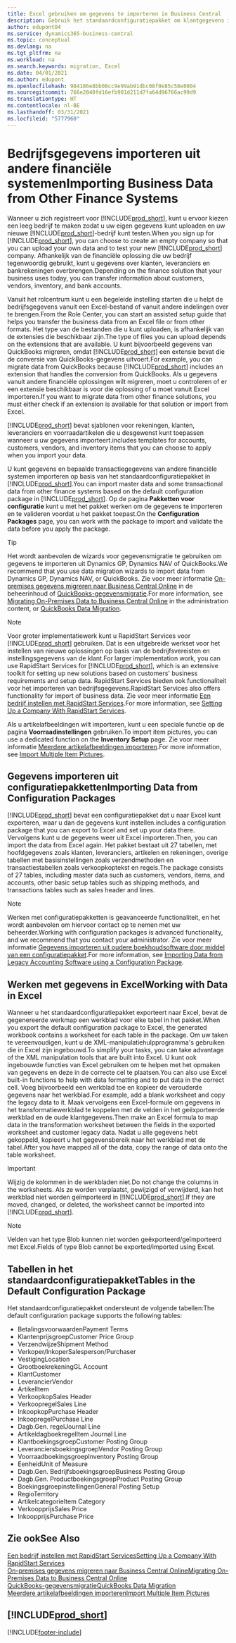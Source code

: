 ```yaml
---
title: Excel gebruiken om gegevens te importeren in Business Central
description: Gebruik het standaardconfiguratiepakket om klantgegevens in Excel toe te voegen en de gegevens weer te importeren in Business Central.
author: edupont04
ms.service: dynamics365-business-central
ms.topic: conceptual
ms.devlang: na
ms.tgt_pltfrm: na
ms.workload: na
ms.search.keywords: migration, Excel
ms.date: 04/01/2021
ms.author: edupont
ms.openlocfilehash: 984186e8bb08cc9e99ab91dbc08f0e85c58e0804
ms.sourcegitcommit: 766e2840fd16efb901d211d7fa64d96766ac99d9
ms.translationtype: HT
ms.contentlocale: nl-BE
ms.lasthandoff: 03/31/2021
ms.locfileid: "5777960"
---
```

# <a name="importing-business-data-from-other-finance-systems"></a><span data-ttu-id="b32d3-103">Bedrijfsgegevens importeren uit andere financiële systemen</span><span class="sxs-lookup"><span data-stu-id="b32d3-103">Importing Business Data from Other Finance Systems</span></span>

<span data-ttu-id="b32d3-104">Wanneer u zich registreert voor [!INCLUDE[prod_short](includes/prod_short.md)], kunt u ervoor kiezen een leeg bedrijf te maken zodat u uw eigen gegevens kunt uploaden en uw nieuwe [!INCLUDE[prod_short](includes/prod_short.md)]-bedrijf kunt testen.</span><span class="sxs-lookup"><span data-stu-id="b32d3-104">When you sign up for [!INCLUDE[prod_short](includes/prod_short.md)], you can choose to create an empty company so that you can upload your own data and to test your new [!INCLUDE[prod_short](includes/prod_short.md)] company.</span></span> <span data-ttu-id="b32d3-105">Afhankelijk van de financiële oplossing die uw bedrijf tegenwoordig gebruikt, kunt u gegevens over klanten, leveranciers en bankrekeningen overbrengen.</span><span class="sxs-lookup"><span data-stu-id="b32d3-105">Depending on the finance solution that your business uses today, you can transfer information about customers, vendors, inventory, and bank accounts.</span></span>  

<span data-ttu-id="b32d3-106">Vanuit het rolcentrum kunt u een begeleide instelling starten die u helpt de bedrijfsgegevens vanuit een Excel-bestand of vanuit andere indelingen over te brengen.</span><span class="sxs-lookup"><span data-stu-id="b32d3-106">From the Role Center, you can start an assisted setup guide that helps you transfer the business data from an Excel file or from other formats.</span></span> <span data-ttu-id="b32d3-107">Het type van de bestanden die u kunt uploaden, is afhankelijk van de extensies die beschikbaar zijn.</span><span class="sxs-lookup"><span data-stu-id="b32d3-107">The type of files you can upload depends on the extensions that are available.</span></span> <span data-ttu-id="b32d3-108">U kunt bijvoorbeeld gegevens van QuickBooks migreren, omdat [!INCLUDE[prod_short](includes/prod_short.md)] een extensie bevat die de conversie van QuickBooks-gegevens uitvoert.</span><span class="sxs-lookup"><span data-stu-id="b32d3-108">For example, you can migrate data from QuickBooks because [!INCLUDE[prod_short](includes/prod_short.md)] includes an extension that handles the conversion from QuickBooks.</span></span> <span data-ttu-id="b32d3-109">Als u gegevens vanuit andere financiële oplossingen wilt migreren, moet u controleren of er een extensie beschikbaar is voor die oplossing of u moet vanuit Excel importeren.</span><span class="sxs-lookup"><span data-stu-id="b32d3-109">If you want to migrate data from other finance solutions, you must either check if an extension is available for that solution or import from Excel.</span></span>  

[!INCLUDE[prod_short](includes/prod_short.md)] <span data-ttu-id="b32d3-110">bevat sjablonen voor rekeningen, klanten, leveranciers en voorraadartikelen die u desgewenst kunt toepassen wanneer u uw gegevens importeert.</span><span class="sxs-lookup"><span data-stu-id="b32d3-110">includes templates for accounts, customers, vendors, and inventory items that you can choose to apply when you import your data.</span></span>

<span data-ttu-id="b32d3-111">U kunt gegevens en bepaalde transactiegegevens van andere financiële systemen importeren op basis van het standaardconfiguratiepakket in [!INCLUDE[prod_short](includes/prod_short.md)].</span><span class="sxs-lookup"><span data-stu-id="b32d3-111">You can import master data and some transactional data from other finance systems based on the default configuration package in [!INCLUDE[prod_short](includes/prod_short.md)].</span></span> <span data-ttu-id="b32d3-112">Op de pagina **Pakketten voor configuratie** kunt u met het pakket werken om de gegevens te importeren en te valideren voordat u het pakket toepast.</span><span class="sxs-lookup"><span data-stu-id="b32d3-112">On the **Configuration Packages** page, you can work with the package to import and validate the data before you apply the package.</span></span>  

> [!TIP]  
> <span data-ttu-id="b32d3-113">Het wordt aanbevolen de wizards voor gegevensmigratie te gebruiken om gegevens te importeren uit Dynamics GP, Dynamics NAV of QuickBooks.</span><span class="sxs-lookup"><span data-stu-id="b32d3-113">We recommend that you use data migration wizards to import data from Dynamics GP, Dynamics NAV, or QuickBooks.</span></span> <span data-ttu-id="b32d3-114">Zie voor meer informatie [On-premises gegevens migreren naar Business Central Online](/dynamics365/business-central/dev-itpro/administration/migrate-data) in de beheerinhoud of [QuickBooks-gegevensmigratie](ui-extensions-quickbooks-data-migration.md).</span><span class="sxs-lookup"><span data-stu-id="b32d3-114">For more information, see [Migrating On-Premises Data to Business Central Online](/dynamics365/business-central/dev-itpro/administration/migrate-data) in the administration content, or [QuickBooks Data Migration](ui-extensions-quickbooks-data-migration.md).</span></span>

> [!NOTE]  
> <span data-ttu-id="b32d3-115">Voor groter implementatiewerk kunt u RapidStart Services voor [!INCLUDE[prod_short](includes/prod_short.md)] gebruiken. Dat is een uitgebreide werkset voor het instellen van nieuwe oplossingen op basis van de bedrijfsvereisten en instellingsgegevens van de klant.</span><span class="sxs-lookup"><span data-stu-id="b32d3-115">For larger implementation work, you can use RapidStart Services for [!INCLUDE[prod_short](includes/prod_short.md)], which is an extensive toolkit for setting up new solutions based on customers' business requirements and setup data.</span></span> <span data-ttu-id="b32d3-116">RapidStart Services bieden ook functionaliteit voor het importeren van bedrijfsgegevens.</span><span class="sxs-lookup"><span data-stu-id="b32d3-116">RapidStart Services also offers functionality for import of business data.</span></span> <span data-ttu-id="b32d3-117">Zie voor meer informatie [Een bedrijf instellen met RapidStart Services](admin-set-up-a-company-with-rapidstart.md).</span><span class="sxs-lookup"><span data-stu-id="b32d3-117">For more information, see [Setting Up a Company With RapidStart Services](admin-set-up-a-company-with-rapidstart.md).</span></span>

<span data-ttu-id="b32d3-118">Als u artikelafbeeldingen wilt importeren, kunt u een speciale functie op de pagina **Voorraadinstellingen** gebruiken.</span><span class="sxs-lookup"><span data-stu-id="b32d3-118">To import item pictures, you can use a dedicated function on the **Inventory Setup** page.</span></span> <span data-ttu-id="b32d3-119">Zie voor meer informatie [Meerdere artikelafbeeldingen importeren](inventory-how-import-item-pictures.md).</span><span class="sxs-lookup"><span data-stu-id="b32d3-119">For more information, see [Import Multiple Item Pictures](inventory-how-import-item-pictures.md).</span></span>

## <a name="importing-data-from-configuration-packages"></a><span data-ttu-id="b32d3-120">Gegevens importeren uit configuratiepakketten</span><span class="sxs-lookup"><span data-stu-id="b32d3-120">Importing Data from Configuration Packages</span></span>
[!INCLUDE[prod_short](includes/prod_short.md)] <span data-ttu-id="b32d3-121">bevat een configuratiepakket dat u naar Excel kunt exporteren, waar u dan de gegevens kunt instellen.</span><span class="sxs-lookup"><span data-stu-id="b32d3-121">includes a configuration package that you can export to Excel and set up your data there.</span></span> <span data-ttu-id="b32d3-122">Vervolgens kunt u de gegevens weer uit Excel importeren.</span><span class="sxs-lookup"><span data-stu-id="b32d3-122">Then, you can import the data from Excel again.</span></span> <span data-ttu-id="b32d3-123">Het pakket bestaat uit 27 tabellen, met hoofdgegevens zoals klanten, leveranciers, artikelen en rekeningen, overige tabellen met basisinstellingen zoals verzendmethoden en transactiestabellen zoals verkoopkoptekst en regels.</span><span class="sxs-lookup"><span data-stu-id="b32d3-123">The package consists of 27 tables, including master data such as customers, vendors, items, and accounts, other basic setup tables such as shipping methods, and transactions tables such as sales header and lines.</span></span>  

> [!NOTE]  
>   <span data-ttu-id="b32d3-124">Werken met configuratiepakketten is geavanceerde functionaliteit, en het wordt aanbevolen om hiervoor contact op te nemen met uw beheerder.</span><span class="sxs-lookup"><span data-stu-id="b32d3-124">Working with configuration packages is advanced functionality, and we recommend that you contact your administrator.</span></span> <span data-ttu-id="b32d3-125">Zie voor meer informatie [Gegevens importeren uit oudere boekhoudsoftware door middel van een configuratiepakket](across-import-data-configuration-packages.md).</span><span class="sxs-lookup"><span data-stu-id="b32d3-125">For more information, see [Importing Data from Legacy Accounting Software using a Configuration Package](across-import-data-configuration-packages.md).</span></span>

## <a name="working-with-data-in-excel"></a><span data-ttu-id="b32d3-126">Werken met gegevens in Excel</span><span class="sxs-lookup"><span data-stu-id="b32d3-126">Working with Data in Excel</span></span>
<span data-ttu-id="b32d3-127">Wanneer u het standaardconfiguratiepakket exporteert naar Excel, bevat de gegenereerde werkmap een werkblad voor elke tabel in het pakket.</span><span class="sxs-lookup"><span data-stu-id="b32d3-127">When you export the default configuration package to Excel, the generated workbook contains a worksheet for each table in the package.</span></span> <span data-ttu-id="b32d3-128">Om uw taken te vereenvoudigen, kunt u de XML-manipulatiehulpprogramma's gebruiken die in Excel zijn ingebouwd.</span><span class="sxs-lookup"><span data-stu-id="b32d3-128">To simplify your tasks, you can take advantage of the XML manipulation tools that are built into Excel.</span></span> <span data-ttu-id="b32d3-129">U kunt ook ingebouwde functies van Excel gebruiken om te helpen met het opmaken van gegevens en deze in de correcte cel te plaatsen.</span><span class="sxs-lookup"><span data-stu-id="b32d3-129">You can also use Excel built-in functions to help with data formatting and to put data in the correct cell.</span></span> <span data-ttu-id="b32d3-130">Voeg bijvoorbeeld een werkblad toe en kopieer de verouderde gegevens naar het werkblad.</span><span class="sxs-lookup"><span data-stu-id="b32d3-130">For example, add a blank worksheet and copy the legacy data to it.</span></span> <span data-ttu-id="b32d3-131">Maak vervolgens een Excel-formule om gegevens in het transformatiewerkblad te koppelen met de velden in het geëxporteerde werkblad en de oude klantgegevens.</span><span class="sxs-lookup"><span data-stu-id="b32d3-131">Then make an Excel formula to map data in the transformation worksheet between the fields in the exported worksheet and customer legacy data.</span></span> <span data-ttu-id="b32d3-132">Nadat u alle gegevens hebt gekoppeld, kopieert u het gegevensbereik naar het werkblad met de tabel.</span><span class="sxs-lookup"><span data-stu-id="b32d3-132">After you have mapped all of the data, copy the range of data onto the table worksheet.</span></span>  

> [!IMPORTANT]  
>  <span data-ttu-id="b32d3-133">Wijzig de kolommen in de werkbladen niet.</span><span class="sxs-lookup"><span data-stu-id="b32d3-133">Do not change the columns in the worksheets.</span></span> <span data-ttu-id="b32d3-134">Als ze worden verplaatst, gewijzigd of verwijderd, kan het werkblad niet worden geïmporteerd in [!INCLUDE[prod_short](includes/prod_short.md)].</span><span class="sxs-lookup"><span data-stu-id="b32d3-134">If they are moved, changed, or deleted, the worksheet cannot be imported into [!INCLUDE[prod_short](includes/prod_short.md)].</span></span>

> [!NOTE]
> <span data-ttu-id="b32d3-135">Velden van het type Blob kunnen niet worden geëxporteerd/geïmporteerd met Excel.</span><span class="sxs-lookup"><span data-stu-id="b32d3-135">Fields of type Blob cannot be exported/imported using Excel.</span></span>

## <a name="tables-in-the-default-configuration-package"></a><span data-ttu-id="b32d3-136">Tabellen in het standaardconfiguratiepakket</span><span class="sxs-lookup"><span data-stu-id="b32d3-136">Tables in the Default Configuration Package</span></span>
<span data-ttu-id="b32d3-137">Het standaardconfiguratiepakket ondersteunt de volgende tabellen:</span><span class="sxs-lookup"><span data-stu-id="b32d3-137">The default configuration package supports the following tables:</span></span>

-   <span data-ttu-id="b32d3-138">Betalingsvoorwaarden</span><span class="sxs-lookup"><span data-stu-id="b32d3-138">Payment Terms</span></span>
-   <span data-ttu-id="b32d3-139">Klantenprijsgroep</span><span class="sxs-lookup"><span data-stu-id="b32d3-139">Customer Price Group</span></span>
-   <span data-ttu-id="b32d3-140">Verzendwijze</span><span class="sxs-lookup"><span data-stu-id="b32d3-140">Shipment Method</span></span>
-   <span data-ttu-id="b32d3-141">Verkoper/Inkoper</span><span class="sxs-lookup"><span data-stu-id="b32d3-141">Salesperson/Purchaser</span></span>
-   <span data-ttu-id="b32d3-142">Vestiging</span><span class="sxs-lookup"><span data-stu-id="b32d3-142">Location</span></span>
-   <span data-ttu-id="b32d3-143">Grootboekrekening</span><span class="sxs-lookup"><span data-stu-id="b32d3-143">GL Account</span></span>
-   <span data-ttu-id="b32d3-144">Klant</span><span class="sxs-lookup"><span data-stu-id="b32d3-144">Customer</span></span>
-   <span data-ttu-id="b32d3-145">Leverancier</span><span class="sxs-lookup"><span data-stu-id="b32d3-145">Vendor</span></span>
-   <span data-ttu-id="b32d3-146">Artikel</span><span class="sxs-lookup"><span data-stu-id="b32d3-146">Item</span></span>
-   <span data-ttu-id="b32d3-147">Verkoopkop</span><span class="sxs-lookup"><span data-stu-id="b32d3-147">Sales Header</span></span>
-   <span data-ttu-id="b32d3-148">Verkoopregel</span><span class="sxs-lookup"><span data-stu-id="b32d3-148">Sales Line</span></span>
-   <span data-ttu-id="b32d3-149">Inkoopkop</span><span class="sxs-lookup"><span data-stu-id="b32d3-149">Purchase Header</span></span>
-   <span data-ttu-id="b32d3-150">Inkoopregel</span><span class="sxs-lookup"><span data-stu-id="b32d3-150">Purchase Line</span></span>
-   <span data-ttu-id="b32d3-151">Dagb.</span><span class="sxs-lookup"><span data-stu-id="b32d3-151">Gen.</span></span> <span data-ttu-id="b32d3-152">regel</span><span class="sxs-lookup"><span data-stu-id="b32d3-152">Journal Line</span></span>
-   <span data-ttu-id="b32d3-153">Artikeldagboekregel</span><span class="sxs-lookup"><span data-stu-id="b32d3-153">Item Journal Line</span></span>
-   <span data-ttu-id="b32d3-154">Klantboekingsgroep</span><span class="sxs-lookup"><span data-stu-id="b32d3-154">Customer Posting Group</span></span>
-   <span data-ttu-id="b32d3-155">Leveranciersboekingsgroep</span><span class="sxs-lookup"><span data-stu-id="b32d3-155">Vendor Posting Group</span></span>
-   <span data-ttu-id="b32d3-156">Voorraadboekingsgroep</span><span class="sxs-lookup"><span data-stu-id="b32d3-156">Inventory Posting Group</span></span>
-   <span data-ttu-id="b32d3-157">Eenheid</span><span class="sxs-lookup"><span data-stu-id="b32d3-157">Unit of Measure</span></span>
-   <span data-ttu-id="b32d3-158">Dagb.</span><span class="sxs-lookup"><span data-stu-id="b32d3-158">Gen.</span></span> <span data-ttu-id="b32d3-159">Bedrijfsboekingsgroep</span><span class="sxs-lookup"><span data-stu-id="b32d3-159">Business Posting Group</span></span>
-   <span data-ttu-id="b32d3-160">Dagb.</span><span class="sxs-lookup"><span data-stu-id="b32d3-160">Gen.</span></span> <span data-ttu-id="b32d3-161">Productboekingsgroep</span><span class="sxs-lookup"><span data-stu-id="b32d3-161">Product Posting Group</span></span>
-   <span data-ttu-id="b32d3-162">Boekingsgroepinstellingen</span><span class="sxs-lookup"><span data-stu-id="b32d3-162">General Posting Setup</span></span>
-   <span data-ttu-id="b32d3-163">Regio</span><span class="sxs-lookup"><span data-stu-id="b32d3-163">Territory</span></span>
-   <span data-ttu-id="b32d3-164">Artikelcategorie</span><span class="sxs-lookup"><span data-stu-id="b32d3-164">Item Category</span></span>
-   <span data-ttu-id="b32d3-165">Verkoopprijs</span><span class="sxs-lookup"><span data-stu-id="b32d3-165">Sales Price</span></span>
-   <span data-ttu-id="b32d3-166">Inkoopprijs</span><span class="sxs-lookup"><span data-stu-id="b32d3-166">Purchase Price</span></span>

## <a name="see-also"></a><span data-ttu-id="b32d3-167">Zie ook</span><span class="sxs-lookup"><span data-stu-id="b32d3-167">See Also</span></span>
[<span data-ttu-id="b32d3-168">Een bedrijf instellen met RapidStart Services</span><span class="sxs-lookup"><span data-stu-id="b32d3-168">Setting Up a Company With RapidStart Services</span></span>](admin-set-up-a-company-with-rapidstart.md)  
[<span data-ttu-id="b32d3-169">On-premises gegevens migreren naar Business Central Online</span><span class="sxs-lookup"><span data-stu-id="b32d3-169">Migrating On-Premises Data to Business Central Online</span></span>](/dynamics365/business-central/dev-itpro/administration/migrate-data)  
[<span data-ttu-id="b32d3-170">QuickBooks-gegevensmigratie</span><span class="sxs-lookup"><span data-stu-id="b32d3-170">QuickBooks Data Migration</span></span>](ui-extensions-quickbooks-data-migration.md)  
[<span data-ttu-id="b32d3-171">Meerdere artikelafbeeldingen importeren</span><span class="sxs-lookup"><span data-stu-id="b32d3-171">Import Multiple Item Pictures</span></span>](inventory-how-import-item-pictures.md)

## [!INCLUDE[prod_short](includes/free_trial_md.md)]  


[!INCLUDE[footer-include](includes/footer-banner.md)]